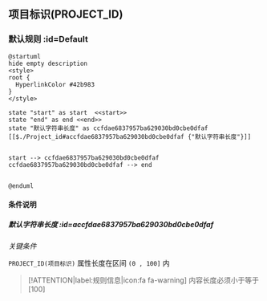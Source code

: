## 项目标识(PROJECT_ID) <!-- {docsify-ignore-all} -->

   

### 默认规则 :id=Default

```plantuml
@startuml
hide empty description
<style>
root {
  HyperlinkColor #42b983
}
</style>

state "start" as start  <<start>>
state "end" as end <<end>>
state "默认字符串长度" as ccfdae6837957ba629030bd0cbe0dfaf [[$./Project_id#accfdae6837957ba629030bd0cbe0dfaf {"默认字符串长度"}]]


start --> ccfdae6837957ba629030bd0cbe0dfaf 
ccfdae6837957ba629030bd0cbe0dfaf --> end 


@enduml
```

#### 条件说明

##### 默认字符串长度 :id=accfdae6837957ba629030bd0cbe0dfaf


*关键条件*


`PROJECT_ID(项目标识)` 属性长度在区间 `(0 , 100]` 内

> [!ATTENTION|label:规则信息|icon:fa fa-warning]
> 内容长度必须小于等于[100]








